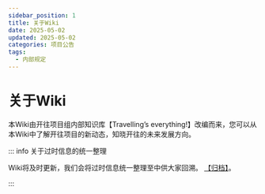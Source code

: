 ```yaml
---
sidebar_position: 1
title: 关于Wiki
date: 2025-05-02
updated: 2025-05-02
categories: 项目公告
tags:
  - 内部规定
---
```

# 关于Wiki

本Wiki由开往项目组内部知识库【Travelling’s everything!】改编而来，您可以从本Wiki中了解开往项目的新动态，知晓开往的未来发展方向。

::: info 关于过时信息的统一整理

Wiki将及时更新，我们会将过时信息统一整理至中供大家回溯。
 [【归档】](https://www.travellings.cn/archive/)。

:::

